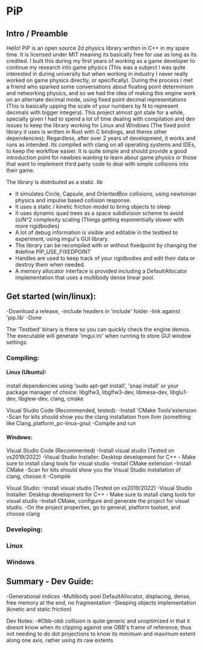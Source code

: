 # PiP
## Intro / Preamble
Hello! PiP is an open source 2d physics library written in C++ in my spare time. It is licensed under MIT meaning its basically free for use as long as its credited.
I built this during my first years of working as a game developer to continue my research into game physics (This was a subject I was quite interested in during university but when working in industry I never really worked on game physics directly, or specifically). During the process I met a friend who sparked some conversations about floating point determinism and networking physics, and so we had the idea of making this engine work on an alternate decimal mode, using fixed point decimal representations (This is basically upping the scale of your numbers by N to represent decimals with bigger integers).
This project almost got stale for a while, specially given I had to spend a lot of time dealing with compilation and dev issues to keep the library working for Linux and Windows (The fixed point library it uses is written in Rust with C bindings, and theres other dependencies); Regardless, after over 2 years of development, it works and runs as intended. Its compiled with clang on all operating systems and IDEs, to keep the workflow easier.
It is quite simple and should provide a good introduction point for newbies wanting to learn about game physics or those that want to implement third party code to deal with simple collisions into their game.

The library is distributed as a static .lib

- It simulates Circle, Capsule, and OrientedBox collisions, using newtonian physics and impulse based collision response.
- It uses a static / kinetic friction model to bring objects to sleep
- It uses dynamic quad trees as a space subdivision scheme to avoid (o)N^2 complexity scaling (Things getting exponentially slower with more rigidbodies)
- A lot of debug information is visible and editable in the testbed to experiment, using imgui's GUI library.
- The library can be recompiled with or without fixedpoint by changing the #define PIP_USE_FIXEDPOINT
- Handles are used to keep track of your rigidbodies and edit their data or destroy them when needed.
- A memory allocator interface is provided including a DefaultAllocator implementation that uses a multibody dense linear pool.

## Get started (win/linux):
-Download a release, 
-include headers in 'include' folder
-link against 'pip.lib'
-Done

The 'Testbed' binary is there so you can quickly check the engine demos. The executable will generate 'imgui.ini' when running to store GUI window settings. 

### Compiling: 
#### Linux (Ubuntu):
install dependencies using 'sudo apt-get install', 'snap install' or your package manager of choice:
libglfw3, libglfw3-dev, libmesa-dev, libglu1-dev, libglew-dev, clang, cmake

Visual Studio Code (Recommended, tested):
-Install 'CMake Tools'extension
-Scan for kits should show you the clang installation from llvm (something like Clang_platform_pc-linux-gnu)
-Compile and run 

#### Windows:

 Visual Studio Code (Recommented)
-Install visual studio (Tested on vs2019/2022)
-Visual Studio Installer: Desktop development for C++ - Make sure to install clang tools for visual studio
-Install CMake extension
-Install CMake
-Scan for kits should show you the Visual Studio installation of clang, choose it
-Compile

 Visual Studio:
-Install visual studio (Tested on vs2019/2022)
-Visual Studio Installer: Desktop development for C++ - Make sure to install clang tools for visual studio
-Install CMake, configure and generate the project for visual studio.
-On the project properties, go to general, platform toolset, and choose clang

### Developing:
### Linux
### Windows

## Summary - Dev Guide:
-Generational indices
-Multibody pool DefaultAllocator, displacing, dense, free memory at the end, no fragmentation
-Sleeping objects implementation (kinetic and static friction)


Dev Notes:
-#Obb-obb collision is quite generic and unoptimized in that it doesnt know when its clipping against one OBB's frame of reference, thus not needing to do dot projections to know its minimum and maximum extent along one axis, rather using its raw extents